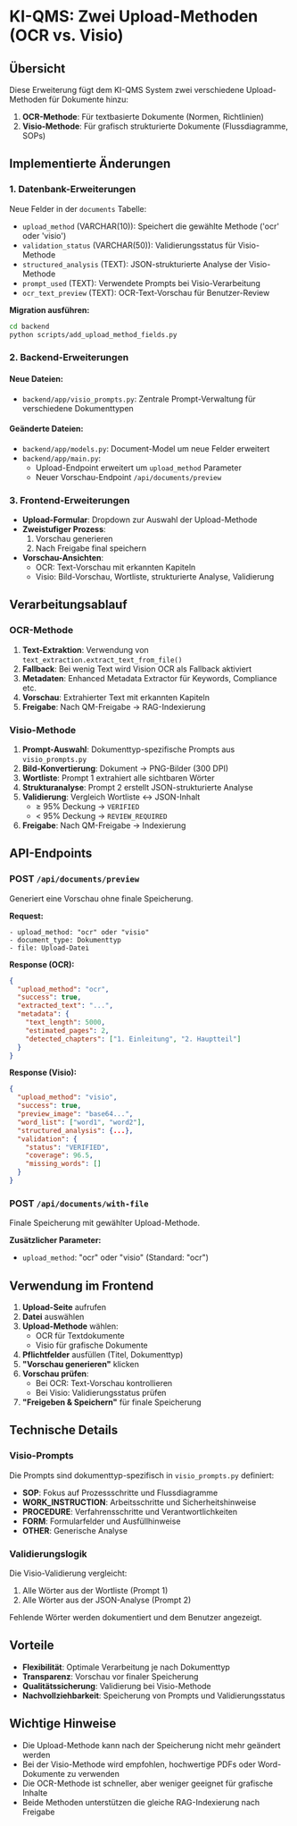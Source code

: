 # KI-QMS: Zwei Upload-Methoden (OCR vs. Visio)

## Übersicht

Diese Erweiterung fügt dem KI-QMS System zwei verschiedene Upload-Methoden für Dokumente hinzu:

1. **OCR-Methode**: Für textbasierte Dokumente (Normen, Richtlinien)
2. **Visio-Methode**: Für grafisch strukturierte Dokumente (Flussdiagramme, SOPs)

## Implementierte Änderungen

### 1. Datenbank-Erweiterungen

Neue Felder in der `documents` Tabelle:

- `upload_method` (VARCHAR(10)): Speichert die gewählte Methode ('ocr' oder 'visio')
- `validation_status` (VARCHAR(50)): Validierungsstatus für Visio-Methode
- `structured_analysis` (TEXT): JSON-strukturierte Analyse der Visio-Methode
- `prompt_used` (TEXT): Verwendete Prompts bei Visio-Verarbeitung
- `ocr_text_preview` (TEXT): OCR-Text-Vorschau für Benutzer-Review

**Migration ausführen:**
```bash
cd backend
python scripts/add_upload_method_fields.py
```

### 2. Backend-Erweiterungen

#### Neue Dateien:
- `backend/app/visio_prompts.py`: Zentrale Prompt-Verwaltung für verschiedene Dokumenttypen

#### Geänderte Dateien:
- `backend/app/models.py`: Document-Model um neue Felder erweitert
- `backend/app/main.py`: 
  - Upload-Endpoint erweitert um `upload_method` Parameter
  - Neuer Vorschau-Endpoint `/api/documents/preview`

### 3. Frontend-Erweiterungen

- **Upload-Formular**: Dropdown zur Auswahl der Upload-Methode
- **Zweistufiger Prozess**: 
  1. Vorschau generieren
  2. Nach Freigabe final speichern
- **Vorschau-Ansichten**:
  - OCR: Text-Vorschau mit erkannten Kapiteln
  - Visio: Bild-Vorschau, Wortliste, strukturierte Analyse, Validierung

## Verarbeitungsablauf

### OCR-Methode

1. **Text-Extraktion**: Verwendung von `text_extraction.extract_text_from_file()`
2. **Fallback**: Bei wenig Text wird Vision OCR als Fallback aktiviert
3. **Metadaten**: Enhanced Metadata Extractor für Keywords, Compliance etc.
4. **Vorschau**: Extrahierter Text mit erkannten Kapiteln
5. **Freigabe**: Nach QM-Freigabe → RAG-Indexierung

### Visio-Methode

1. **Prompt-Auswahl**: Dokumenttyp-spezifische Prompts aus `visio_prompts.py`
2. **Bild-Konvertierung**: Dokument → PNG-Bilder (300 DPI)
3. **Wortliste**: Prompt 1 extrahiert alle sichtbaren Wörter
4. **Strukturanalyse**: Prompt 2 erstellt JSON-strukturierte Analyse
5. **Validierung**: Vergleich Wortliste ↔ JSON-Inhalt
   - ≥ 95% Deckung → `VERIFIED`
   - < 95% Deckung → `REVIEW_REQUIRED`
6. **Freigabe**: Nach QM-Freigabe → Indexierung

## API-Endpoints

### POST `/api/documents/preview`
Generiert eine Vorschau ohne finale Speicherung.

**Request:**
```
- upload_method: "ocr" oder "visio"
- document_type: Dokumenttyp
- file: Upload-Datei
```

**Response (OCR):**
```json
{
  "upload_method": "ocr",
  "success": true,
  "extracted_text": "...",
  "metadata": {
    "text_length": 5000,
    "estimated_pages": 2,
    "detected_chapters": ["1. Einleitung", "2. Hauptteil"]
  }
}
```

**Response (Visio):**
```json
{
  "upload_method": "visio",
  "success": true,
  "preview_image": "base64...",
  "word_list": ["word1", "word2"],
  "structured_analysis": {...},
  "validation": {
    "status": "VERIFIED",
    "coverage": 96.5,
    "missing_words": []
  }
}
```

### POST `/api/documents/with-file`
Finale Speicherung mit gewählter Upload-Methode.

**Zusätzlicher Parameter:**
- `upload_method`: "ocr" oder "visio" (Standard: "ocr")

## Verwendung im Frontend

1. **Upload-Seite** aufrufen
2. **Datei** auswählen
3. **Upload-Methode** wählen:
   - OCR für Textdokumente
   - Visio für grafische Dokumente
4. **Pflichtfelder** ausfüllen (Titel, Dokumenttyp)
5. **"Vorschau generieren"** klicken
6. **Vorschau prüfen**:
   - Bei OCR: Text-Vorschau kontrollieren
   - Bei Visio: Validierungsstatus prüfen
7. **"Freigeben & Speichern"** für finale Speicherung

## Technische Details

### Visio-Prompts

Die Prompts sind dokumenttyp-spezifisch in `visio_prompts.py` definiert:

- **SOP**: Fokus auf Prozessschritte und Flussdiagramme
- **WORK_INSTRUCTION**: Arbeitsschritte und Sicherheitshinweise
- **PROCEDURE**: Verfahrensschritte und Verantwortlichkeiten
- **FORM**: Formularfelder und Ausfüllhinweise
- **OTHER**: Generische Analyse

### Validierungslogik

Die Visio-Validierung vergleicht:
1. Alle Wörter aus der Wortliste (Prompt 1)
2. Alle Wörter aus der JSON-Analyse (Prompt 2)

Fehlende Wörter werden dokumentiert und dem Benutzer angezeigt.

## Vorteile

- **Flexibilität**: Optimale Verarbeitung je nach Dokumenttyp
- **Transparenz**: Vorschau vor finaler Speicherung
- **Qualitätssicherung**: Validierung bei Visio-Methode
- **Nachvollziehbarkeit**: Speicherung von Prompts und Validierungsstatus

## Wichtige Hinweise

- Die Upload-Methode kann nach der Speicherung nicht mehr geändert werden
- Bei der Visio-Methode wird empfohlen, hochwertige PDFs oder Word-Dokumente zu verwenden
- Die OCR-Methode ist schneller, aber weniger geeignet für grafische Inhalte
- Beide Methoden unterstützen die gleiche RAG-Indexierung nach Freigabe